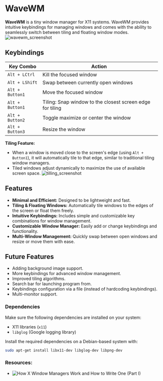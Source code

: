 # WaveWM

**WaveWM** is a tiny window manager for X11 systems. WaveWM provides intuitive keybindings for managing windows and comes with the ability to seamlessly switch between tiling and floating window modes.
![wavewm_screenshot](https://github.com/user-attachments/assets/94e61381-6795-48c3-a9e9-4ab3e17e9dd8)

## Keybindings

| Key Combo           | Action                                    |
| ------------------- | ----------------------------------------- |
| `Alt + LCtrl`       | Kill the focused window                   |
| `Alt + LShift`      | Swap between currently open windows       |
| `Alt + Button1`     | Move the focused window                   |
| `Alt + Button1`     | Tiling: Snap window to the closest screen edge for tiling |
| `Alt + Button2`     | Toggle maximize or center the window      |
| `Alt + Button3`     | Resize the window                         |

**Tiling Feature:**
- When a window is moved close to the screen's edge (using `Alt + Button1`), it will automatically tile to that edge, similar to traditional tiling window managers.
- Tiled windows adjust dynamically to maximize the use of available screen space.
![tilling_screenshot](https://github.com/user-attachments/assets/1ac40157-ecf1-48a1-b5bc-0d31c961e110)

## Features

- **Minimal and Efficient:** Designed to be lightweight and fast.
- **Tiling & Floating Windows:** Automatically tile windows to the edges of the screen or float them freely.
- **Intuitive Keybindings:** Includes simple and customizable key combinations for window management.
- **Customizable Window Manager:** Easily add or change keybindings and functionality.
- **Multi-Window Management:** Quickly swap between open windows and resize or move them with ease.

## Future Features
- Adding background image support.
- More keybindings for advanced window management.
- Improved tiling algorithms.
- Search bar for launching program from.
- Keybindings configuration via a file (instead of hardcoding keybindings).
- Multi-monitor support.



### Dependencies
Make sure the following dependencies are installed on your system:
- X11 libraries (`x11`)
- `libglog` (Google logging library)

Install the required dependencies on a Debian-based system with:
```bash
sudo apt-get install libx11-dev libglog-dev libpng-dev
```

### Resources:
- ![How X Window Managers Work and How to Write One (Part I)](https://jichu4n.com/posts/how-x-window-managers-work-and-how-to-write-one-part-i/)
